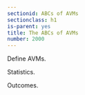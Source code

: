 ```yaml
---
sectionid: ABCs of AVMs
sectionclass: h1
is-parent: yes
title: The ABCs of AVMs
number: 2000
---
```

Define AVMs.

Statistics.

Outcomes.
